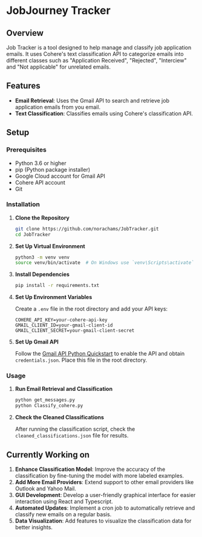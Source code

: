 # JobJourney Tracker

## Overview

Job Tracker is a tool designed to help manage and classify job application emails. It uses Cohere's text classification API to categorize emails into different classes such as "Application Received", "Rejected", "Interciew" and "Not applicable" for unrelated emails.

## Features

- **Email Retrieval**: Uses the Gmail API to search and retrieve job application emails from you email.
- **Text Classification**: Classifies emails using Cohere's classification API.

## Setup

### Prerequisites

- Python 3.6 or higher
- pip (Python package installer)
- Google Cloud account for Gmail API
- Cohere API account
- Git

### Installation

1. **Clone the Repository**

    ```sh
    git clone https://github.com/norachams/JobTracker.git
    cd JobTracker
    ```

2. **Set Up Virtual Environment**

    ```sh
    python3 -m venv venv
    source venv/bin/activate  # On Windows use `venv\Scripts\activate`
    ```

3. **Install Dependencies**

    ```sh
    pip install -r requirements.txt
    ```

4. **Set Up Environment Variables**

    Create a `.env` file in the root directory and add your API keys:

    ```plaintext
    COHERE_API_KEY=your-cohere-api-key
    GMAIL_CLIENT_ID=your-gmail-client-id
    GMAIL_CLIENT_SECRET=your-gmail-client-secret
    ```

5. **Set Up Gmail API**

    Follow the [Gmail API Python Quickstart](https://developers.google.com/gmail/api/quickstart/python) to enable the API and obtain `credentials.json`. Place this file in the root directory.

### Usage

1. **Run Email Retrieval and Classification**

    ```sh
    python get_messages.py
    python Classify_cohere.py
    ```

2. **Check the Cleaned Classifications**

    After running the classification script, check the `cleaned_classifications.json` file for results.

## Currently Working on

1. **Enhance Classification Model**: Improve the accuracy of the classification by fine-tuning the model with more labeled examples.
2. **Add More Email Providers**: Extend support to other email providers like Outlook and Yahoo Mail.
3. **GUI Development**: Develop a user-friendly graphical interface for easier interaction using React and Typescript.
4. **Automated Updates**: Implement a cron job to automatically retrieve and classify new emails on a regular basis.
5. **Data Visualization**: Add features to visualize the classification data for better insights.
